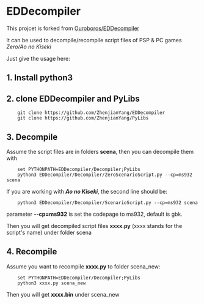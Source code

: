# EDDecompiler

This projcet is forked from [Ouroboros/EDDecompiler](https://github.com/Ouroboros/EDDecompiler)

It can be used to decompile/recompile script files of PSP & PC games *Zero/Ao no Kiseki*

Just give the usage here:

## 1. Install python3

## 2. clone **EDDecompiler** and **PyLibs**

```
    git clone https://github.com/ZhenjianYang/EDDecompiler   
    git clone https://github.com/ZhenjianYang/PyLibs   
```

## 3. Decompile

Assume the script files are in folders **scena**, then you can decompile them with

```
    set PYTHONPATH=EDDecompiler/Decompiler;PyLibs
    python3 EDDecompiler/Decompiler/ZeroScenarioScript.py --cp=ms932 scena 
```

If you are working with **_Ao no Kiseki_**, the second line should be:

```
    python3 EDDecompiler/Decompiler/ScenarioScript.py --cp=ms932 scena
```

parameter **--cp=ms932** is set the codepage to ms932, default is gbk.

Then you will get decompiled script files **xxxx.py** (xxxx stands for the script's name) under folder scena

## 4. Recompile

Assume you want to recompile **xxxx.py** to folder scena_new:   

```
    set PYTHONPATH=EDDecompiler/Decompiler;PyLibs
    python3 xxxx.py scena_new
```

Then you will get **xxxx.bin** under scena_new


